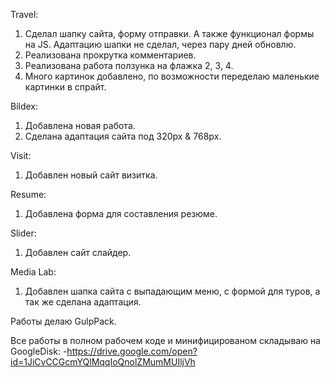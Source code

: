 Travel:
1. Сделал шапку сайта, форму отправки. А также функционал формы на JS. Адаптацию шапки не сделал, через пару дней обновлю.
2. Реализована прокрутка комментариев.
3. Реализована работа ползунка на флажка 2, 3, 4.
4. Много картинок добавлено, по возможности переделаю маленькие картинки в спрайт.

Bildex:
1. Добавлена новая работа.
2. Сделана адаптация сайта под 320px & 768px.

Visit:
1. Добавлен новый сайт визитка.

Resume:
1. Добавлена форма для составления резюме.

Slider:
1. Добавлен сайт слайдер.

Media Lab:
1. Добавлен шапка сайта с выпадающим меню, с формой для туров, а так же сделана адаптация.

Работы делаю GulpPack.

Все работы в полном рабочем коде и минифицированом складываю на GoogleDisk:
-https://drive.google.com/open?id=1JiCvCCGcmYQlMqqIoQnolZMumMUIljVh